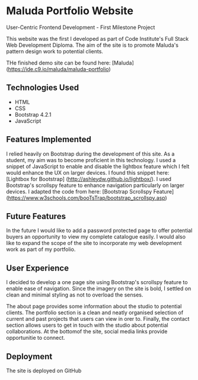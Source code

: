 # Maluda Portfolio Website

User-Centric Frontend Development - First Milestone Project

This website was the first I developed as part of Code Institute's Full Stack Web Development Diploma. 
The aim of the site is to promote Maluda's pattern design work to potential clients. 

THe finished demo site can be found here: 
[Maluda] (https://ide.c9.io/maluda/maluda-portfolio) 


## Technologies Used

- HTML
- CSS
- Bootstrap 4.2.1
- JavaScript

## Features Implemented

I relied heavily on Bootstrap during the development of this site. As a student, my aim was to become proficient 
in this technology. I used a snippet of JavaScript to enable and disable the lightbox feature which
I felt would enhance the UX on larger devices. I found this snippet here: [Lightbox for Bootstrap] (http://ashleydw.github.io/lightbox/).
I used Bootstrap's scrollspy feature to enhance navigation particularly on larger devices. 
I adapted the code from here: [Bootstrap Scrollspy Feature] (https://www.w3schools.com/booTsTrap/bootstrap_scrollspy.asp)


## Future Features

In the future I would like to add a password protected page to offer potential buyers an opportunity to view my 
complete catalogue easily. I would also like to expand the scope of the site to incorporate my web development work 
as part of my portfolio. 


## User Experience

I decided to develop a one page site using Bootstrap's scrollspy feature to enable ease of navigation. Since the imagery on the
site is bold, I settled on clean and minimal styling as not to overload the senses. 

The about page provides some information about the studio to potential clients. The portfolio section is a clean and neatly organised
selection of current and past projects that users can view in orer to. Finally, the contact section allows users to get in touch with 
the studio about potential collaborations. At the bottomof the site, social media links provide opportunitie to connect. 


## Deployment

The site is deployed on GitHub 
